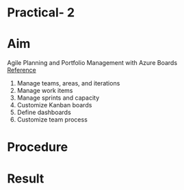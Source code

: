 # Practical- 2
# Aim
  Agile Planning and Portfolio Management with Azure Boards
  <br>[Reference](https://github.com/MicrosoftLearning/AZ400-DesigningandImplementingMicrosoftDevOpsSolutions/blob/master/Instructions/Labs/AZ400_M01_Agile_Planning_and_Portfolio_Management_with_Azure_Boards.md)
  1. Manage teams, areas, and iterations
  2. Manage work items
  3. Manage sprints and capacity
  4. Customize Kanban boards
  5. Define dashboards
  6. Customize team process
# Procedure
# Result
